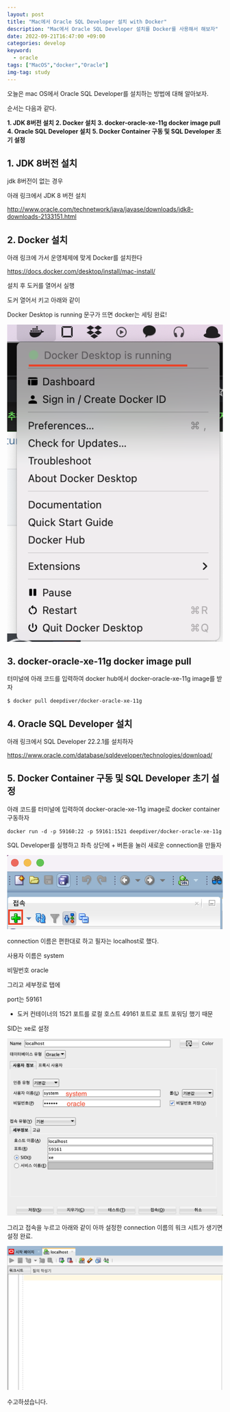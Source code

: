 ```yaml
---
layout: post
title: "Mac에서 Oracle SQL Developer 설치 with Docker"
description: "Mac에서 Oracle SQL Developer 설치를 Docker를 사용해서 해보자"
date: 2022-09-21T16:47:00 +09:00
categories: develop
keyword:
  - oracle
tags: ["MacOS","docker","Oracle"]
img-tag: study
---
```


오늘은 mac OS에서 Oracle SQL Developer를 설치하는 방법에 대해 알아보자.

순서는 다음과 같다.

**1. JDK 8버전 설치**
**2. Docker 설치**
**3. docker-oracle-xe-11g docker image pull**
**4. Oracle SQL Developer 설치**
**5. Docker Container 구동 및 SQL Developer 초기 설정**

## **1. JDK 8버전 설치**

jdk 8버전이 없는 경우

아래 링크에서 JDK 8 버전 설치

http://www.oracle.com/technetwork/java/javase/downloads/jdk8-downloads-2133151.html

## **2. Docker 설치**

아래 링크에 가서 운영체제에 맞게 Docker를 설치한다

https://docs.docker.com/desktop/install/mac-install/

설치 후 도커를 열어서 실행

도커 열어서 키고 아래와 같이

Docker Desktop is running 문구가 뜨면 docker는 세팅 완료!

![](/assets/img/58e0e22d-2841-4fd5-974e-eeb0f6a8b0e6-image.png)

## **3. docker-oracle-xe-11g docker image pull**

터미널에 아래 코드를 입력하여 docker hub에서 docker-oracle-xe-11g image를 받자

```
$ docker pull deepdiver/docker-oracle-xe-11g
```

## **4. Oracle SQL Developer 설치**

아래 링크에서 SQL Developer 22.2.1를 설치하자

https://www.oracle.com/database/sqldeveloper/technologies/download/

## **5. Docker Container 구동 및 SQL Developer 초기 설정**

아래 코드를 터미널에 입력하여 docker-oracle-xe-11g image로 docker container 구동하자

```
docker run -d -p 59160:22 -p 59161:1521 deepdiver/docker-oracle-xe-11g
```

SQL Developer를 실행하고 좌측 상단에 + 버튼을 눌러 새로운 connection을 만들자

![](/assets/img/e7a60ab4-7032-45f3-a564-c6758e92c812-image.png)

connection 이름은 편한대로 하고 필자는 localhost로 했다.

사용자 이름은 system

비밀번호 oracle

그리고 세부정로 탭에

port는 59161

- 도커 컨테이너의 1521 포트를 로컬 호스트 49161 포트로 포트 포워딩 했기 때문

SID는 xe로 설정

![](/assets/img/f06a1624-7d58-4843-a72c-29e2bba8a9ea-image.png)

그리고 접속을 누르고 아래와 같이 아까 설정한 connection 이름의 워크 시트가 생기면 설정 완료.

![](/assets/img/be2a83e4-e3a6-4fce-90f5-ebcfa8279d69-image.png)

수고하셨습니다.
